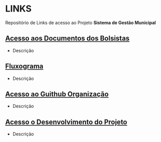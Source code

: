 # LINKS
Repositório de Links de acesso ao Projeto **Sistema de Gestão Municipal**

## [Acesso aos Documentos dos Bolsistas](https://drive.google.com/drive/folders/1ppLd5XcZ005vnQLNw-sbFMMTcpZSVHe_?usp=drive_link)
- Descrição

## [Fluxograma](https://drive.google.com/drive/folders/1siqSgwnDi7OBCnzn3EKvzlC4IUiOVDNB?usp=drive_link)
- Descrição

## [Acesso ao Guithub Organização](https://github.com/SISTEMA-DE-GESTAO-RECIFE)
- Descrição

## [Acesso o Desenvolvimento do Projeto](https://github.com/orgs/SISTEMA-DE-GESTAO-RECIFE/projects/4/views/6)
- Descrição
